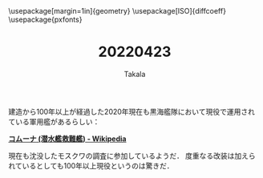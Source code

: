 ﻿---
title: 20220423
yesterday: 20220422
tomorrow: 20220424
days: 848
author: Takala
header-includes:
  - \usepackage[margin=1in]{geometry}
  - \usepackage[ISO]{diffcoeff}
  - \usepackage{pxfonts}
---


建造から100年以上が経過した2020年現在も黒海艦隊において現役で運用されている軍用艦があるらしい：


**[コムーナ (潜水艦救難艦) - Wikipedia](https://w.wiki/55$Y)**


現在も沈没したモスクワの調査に参加しているようだ．
度重なる改装は加えられているとしても100年以上現役というのは驚きだ．


